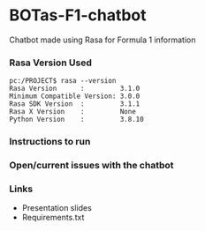 # BOTas-F1-chatbot
Chatbot made using Rasa for Formula 1 information

### **Rasa Version Used**
```
pc:/PROJECT$ rasa --version
Rasa Version      :         3.1.0
Minimum Compatible Version: 3.0.0
Rasa SDK Version  :         3.1.1
Rasa X Version    :         None
Python Version    :         3.8.10
```

### **Instructions to run**


### **Open/current issues with the chatbot**


### **Links**

* Presentation slides
* Requirements.txt
